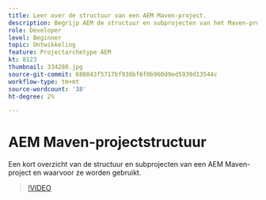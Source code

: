 ```yaml
---
title: Leer over de structuur van een AEM Maven-project.
description: Begrijp AEM de structuur en subprojecten van het Maven-project.
role: Developer
level: Beginner
topic: Ontwikkeling
feature: Projectarchetype AEM
kt: 8123
thumbnail: 334280.jpg
source-git-commit: 680043f5717bf938bf6f0b960d9ed5939d13544c
workflow-type: tm+mt
source-wordcount: '38'
ht-degree: 2%

---
```



# AEM Maven-projectstructuur

Een kort overzicht van de structuur en subprojecten van een AEM Maven-project en waarvoor ze worden gebruikt.

>[!VIDEO](https://video.tv.adobe.com/v/334280/?quality=12&learn=on)
